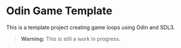 # Odin Game Template
This is a template project creating game loops using Odin and SDL3.

> **Warning:**
> This is still a work in progress.
